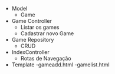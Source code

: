 - Model
    - Game
- Game Controller
    - Listar os games
    - Cadastrar novo Game
- Game Repository
    - CRUD
- IndexController
    - Rotas de Navegação
- Template
    -gameadd.html
    -gamelist.html
    